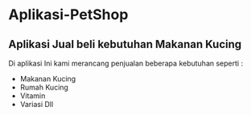 Aplikasi-PetShop
==
Aplikasi Jual beli kebutuhan Makanan Kucing
--
Di aplikasi Ini kami merancang penjualan beberapa kebutuhan seperti :
- Makanan Kucing
- Rumah Kucing
- Vitamin
- Variasi Dll
